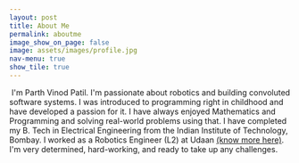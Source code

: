 ```yaml
---
layout: post
title: About Me
permalink: aboutme
image_show_on_page: false
image: assets/images/profile.jpg
nav-menu: true
show_tile: true
---
```

<p><span class="image right"><img src="assets/images/profile.png" alt="" border-radius="50%" /></span>
I'm Parth Vinod Patil. I'm passionate about robotics and building convoluted software systems. I was introduced to programming right in childhood and have developed a passion for it. I have always enjoyed Mathematics and Programming and solving real-world problems using that. I have completed my B. Tech in Electrical Engineering from the Indian Institute of Technology, Bombay. I worked as a Robotics Engineer (L2) at Udaan <a href="/project/vahan">(know more here)</a>. I'm very determined, hard-working, and ready to take up any challenges.
</p>
